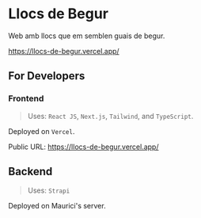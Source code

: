 # Llocs de Begur

Web amb llocs que em semblen guais de begur.

<https://llocs-de-begur.vercel.app/>

## For Developers

### Frontend

> Uses: `React JS`, `Next.js`, `Tailwind`, and `TypeScript`.

Deployed on `Vercel`.

Public URL: <https://llocs-de-begur.vercel.app/>

## Backend

> Uses: `Strapi`

Deployed on Maurici's server.
